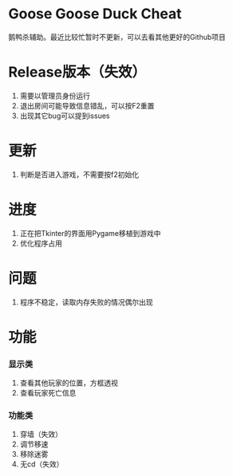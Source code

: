 # Goose Goose Duck Cheat

鹅鸭杀辅助。最近比较忙暂时不更新，可以去看其他更好的Github项目

# Release版本（失效）

1. 需要以管理员身份运行
2. 退出房间可能导致信息错乱，可以按F2重置
3. 出现其它bug可以提到issues

# 更新

1. 判断是否进入游戏，不需要按f2初始化

# 进度

1. 正在把Tkinter的界面用Pygame移植到游戏中
2. 优化程序占用

# 问题

1. 程序不稳定，读取内存失败的情况偶尔出现

# 功能

### 显示类

1. 查看其他玩家的位置，方框透视
2. 查看玩家死亡信息

### 功能类

1. 穿墙（失效）
2. 调节移速
3. 移除迷雾
4. 无cd（失效）
